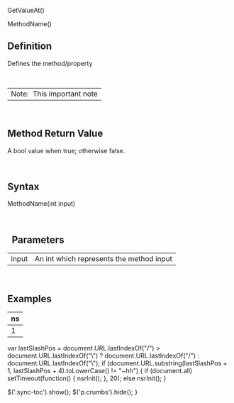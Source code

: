 ﻿


GetValueAt()









 


MethodName()















Definition
----------


Defines the method/property


 




|  |
| --- |
| Note:  This important note |



 


Method Return Value
-------------------


A bool value when true; otherwise false.


 


Syntax
------


MethodName(int input)


 


 
Parameters
------------




|  |  |
| --- | --- |
| input | An int which represents the method input |




 


Examples
--------




| ns |
| --- |
| 1 |   |






 
 var lastSlashPos = document.URL.lastIndexOf("/") &gt; document.URL.lastIndexOf("\\") ? document.URL.lastIndexOf("/") : document.URL.lastIndexOf("\\");
 if (document.URL.substring(lastSlashPos + 1, lastSlashPos + 4).toLowerCase() != "~hh") {
 if (document.all) setTimeout(function() {
 nsrInit();
 }, 20);
 else nsrInit();
 }
 
 
 $('.sync-toc').show();
 $('p.crumbs').hide();
 }
 
 
 



